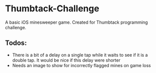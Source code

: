Thumbtack-Challenge
===================

A basic iOS minesweeper game. Created for Thumbtack programming challenge.

Todos:
------

* There is a bit of a delay on a single tap while it waits to see if it is a double tap. It would be nice if this delay were shorter
* Needs an image to show for incorrectly flagged mines on game loss